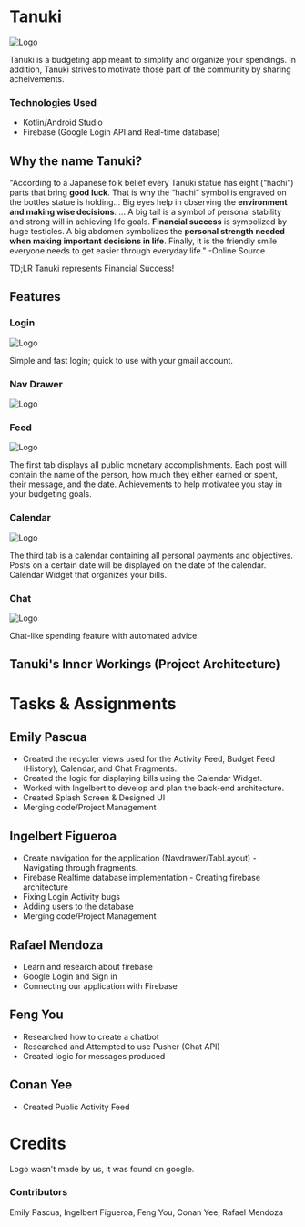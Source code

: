# Tanuki
![Logo](https://i.imgur.com/lCoj0ZC.png?2)

Tanuki is a budgeting app meant to simplify and organize your spendings. In addition, Tanuki strives to motivate those part of the community by sharing acheivements.

### Technologies Used
* Kotlin/Android Studio
* Firebase (Google Login API and Real-time database)

## Why the name Tanuki?
"According to a Japanese folk belief every Tanuki statue has eight (“hachi”) parts that bring __good luck__. That is why the “hachi” symbol is engraved on the bottles statue is holding... Big eyes help in observing the __environment and making wise decisions__. ... A big tail is a symbol of personal stability and strong will in achieving life goals. __Financial success__ is symbolized by huge testicles. A big abdomen symbolizes the __personal strength needed when making important decisions in life__. Finally, it is the friendly smile everyone needs to get easier through everyday life." -Online Source

TD;LR Tanuki represents Financial Success!

## Features

### Login

![Logo](https://i.imgur.com/PQ0ztzH.png?1)

Simple and fast login; quick to use with your gmail account.

### Nav Drawer

![Logo](https://i.imgur.com/NcdE3G3.png?1)

### Feed

![Logo](https://i.imgur.com/DhWGaF2.png?1)

The first tab displays all public monetary accomplishments. Each post will contain the name of the person, how much they either earned or spent, their message, and the date.
Achievements to help motivatee you stay in your budgeting goals.

### Calendar

![Logo](https://i.imgur.com/BjVAKPE.png?1)

The third tab is a calendar containing all personal payments and objectives. Posts on a certain date will be displayed on the date of the calendar. Calendar Widget that organizes your bills.

### Chat

![Logo](https://i.imgur.com/zLM5LmI.png?1)

Chat-like spending feature with automated advice.

## Tanuki's Inner Workings (Project Architecture)

# Tasks & Assignments

## Emily Pascua
* Created the recycler views used for the Activity Feed, Budget Feed (History), Calendar, and Chat Fragments.
* Created the logic for displaying bills using the Calendar Widget.
* Worked with Ingelbert to develop and plan the back-end architecture.
* Created Splash Screen & Designed UI
* Merging code/Project Management

## Ingelbert Figueroa
* Create navigation for the application (Navdrawer/TabLayout) - Navigating through fragments.
* Firebase Realtime database implementation - Creating firebase architecture
* Fixing Login Activity bugs
* Adding users to the database
* Merging code/Project Management

## Rafael Mendoza
* Learn and research about firebase
* Google Login and Sign in
* Connecting our application with Firebase

## Feng You
* Researched how to create a chatbot
* Researched and Attempted to use Pusher (Chat API)
* Created logic for messages produced

## Conan Yee
* Created Public Activity Feed

# Credits

Logo wasn't made by us, it was found on google.

### Contributors

Emily Pascua, Ingelbert Figueroa, Feng You, Conan Yee, Rafael Mendoza
